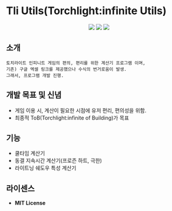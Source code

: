 # Tli Utils(Torchlight:infinite Utils)
<div align="center">
   <img src="https://img.shields.io/badge/c%23-%23239120.svg?style=for-the-badge&logo=csharp&logoColor=white" />
   <a href="https://hits.seeyoufarm.com"><img src="https://hits.seeyoufarm.com/api/count/incr/badge.svg?url=https%3A%2F%2Fgithub.com%2Fnextkaki%2FTli-Utils&count_bg=%2379C83D&title_bg=%23555555&icon=&icon_color=%23E7E7E7&title=hits&edge_flat=false"/></a>
  <img src="https://img.shields.io/github/downloads/nextkaki/Tli-Utils/total.svg" />
</div>


## 소개
```
토치라이트 인피니트 게임의 편의, 편리를 위한 계산기 프로그램 이며,
기존) 구글 엑셀 링크를 제공했으나 수식의 번거로움이 발생.
그래서, 프로그램 개발 진행.
```

## 개발 목표 및 신념
- 게임 이용 시, 계산이 필요한 시점에 유저 편리, 편의성을 위함.
- 최종적 ToB(Torchlight:infinite of Building)가 목표

## 기능
- 쿨타임 계산기
- 동결 지속시간 계산기(프로즌 하트, 극한)
- 라이트닝 쉐도우 특성 계산기

## 라이센스
- **MIT License**
